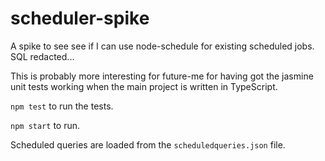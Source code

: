 # scheduler-spike


A spike to see see if I can use node-schedule for existing scheduled jobs. SQL redacted...

This is probably more interesting for future-me for having got the jasmine unit tests working when the main project is written in TypeScript.

`npm test` to run the tests.

`npm start` to run.

Scheduled queries are loaded from the `scheduledqueries.json` file.
